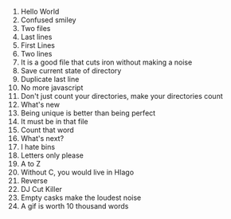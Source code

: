 1. Hello World
2. Confused smiley
3. Two files
4. Last lines
5. First Lines
6. Two lines
7. It is a good file that cuts iron without making a noise
8. Save current state of directory
9. Duplicate last line
10. No more javascript
11. Don't just count your directories, make your directories count
12. What's new
13. Being unique is better than being perfect
14. It must be in that file
15. Count that word
16. What's next?
17. I hate bins
18. Letters only please
19. A to Z
20. Without C, you would live in HIago
21. Reverse
22. DJ Cut Killer
23. Empty casks make the loudest noise
24. A gif is worth 10 thousand words


